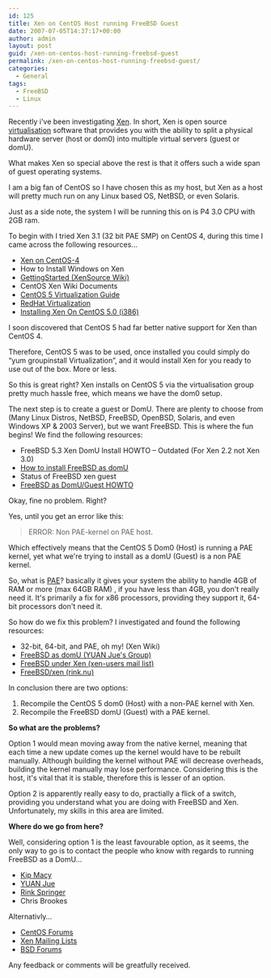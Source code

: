 ```yaml
---
id: 125
title: Xen on CentOS Host running FreeBSD Guest
date: 2007-07-05T14:37:17+00:00
author: admin
layout: post
guid: /xen-on-centos-host-running-freebsd-guest
permalink: /xen-on-centos-host-running-freebsd-guest/
categories:
  - General
tags:
  - FreeBSD
  - Linux
---
```

<p class="lead">
  Recently i've been investigating <a href="http://en.wikipedia.org/wiki/Xen">Xen</a>. In short, Xen is open source <a href="http://en.wikipedia.org/wiki/Virtualization">virtualisation</a> software that provides you with the ability to split a physical hardware server (host or dom0) into multiple virtual servers (guest or domU).
</p>

What makes Xen so special above the rest is that it offers such a wide span of guest operating systems.<!--more-->

I am a big fan of CentOS so I have chosen this as my host, but Xen as a host will pretty much run on any Linux based OS, NetBSD, or even Solaris.

Just as a side note, the system I will be running this on is P4 3.0 CPU with 2GB ram.

To begin with I tried Xen 3.1 (32 bit PAE SMP) on CentOS 4, during this time I came across the following resources&#8230;

  * [Xen on CentOS-4](http://mark.foster.cc/wiki/index.php/Xen_on_CentOS-4)
  * How to Install Windows on Xen
  * [GettingStarted (XenSource Wiki)](http://wiki.xensource.com/xenwiki/GettingStarted)
  * CentOS Xen Wiki Documents
  * [CentOS 5 Virtualization Guide](http://www.centos.org/docs/5/html/Virtualization-en-US/)
  * [RedHat Virtualization](http://www.redhat.com/rhel/virtualization/)
  * [Installing Xen On CentOS 5.0 (i386)](http://www.howtoforge.com/centos_5.0_xen)

I soon discovered that CentOS 5 had far better native support for Xen than CentOS 4.

Therefore, CentOS 5 was to be used, once installed you could simply do &#8220;yum groupinstall Virtualization&#8221;, and it would install Xen for you ready to use out of the box. More or less.

So this is great right? Xen installs on CentOS 5 via the virtualisation group pretty much hassle free, which means we have the dom0 setup.

The next step is to create a guest or DomU. There are plenty to choose from (Many Linux Distros, NetBSD, FreeBSD, OpenBSD, Solaris, and even Windows XP & 2003 Server), but we want FreeBSD. This is where the fun begins! We find the following resources:

  * FreeBSD 5.3 Xen DomU Install HOWTO &#8211; Outdated (For Xen 2.2 not Xen 3.0)
  * [How to install FreeBSD as domU](http://www.yuanjue.net/xen/howto.html)
  * Status of FreeBSD xen guest
  * [FreeBSD as DomU/Guest HOWTO](http://wiki.xensource.com/xenwiki/FreeBSDdomU)

Okay, fine no problem. Right?

Yes, until you get an error like this:

> ERROR: Non PAE-kernel on PAE host.

Which effectively means that the CentOS 5 Dom0 (Host) is running a PAE kernel, yet what we're trying to install as a domU (Guest) is a non PAE kernel.

So, what is [PAE](http://en.wikipedia.org/wiki/Physical_Address_Extension)? basically it gives your system the ability to handle 4GB of RAM or more (max 64GB RAM) , if you have less than 4GB, you don't really need it. It's primarily a fix for x86 processors, providing they support it, 64-bit processors don't need it.

So how do we fix this problem? I investigated and found the following resources:

  * 32-bit, 64-bit, and PAE, oh my! (Xen Wiki)
  * [FreeBSD as domU (YUAN Jue's Group)](http://groups.google.com/group/yuanjue/browse_thread/thread/ec4261c9511c1dca)
  * [FreeBSD under Xen (xen-users mail list)](http://lists.xensource.com/archives/html/xen-users/2006-12/msg00268.html)
  * [FreeBSD/xen (rink.nu)](http://rink.nu/blog/20070528143357.009067.html)

In conclusion there are two options:

  1. Recompile the CentOS 5 dom0 (Host) with a non-PAE kernel with Xen.
  2. Recompile the FreeBSD domU (Guest) with a PAE kernel.

**So what are the problems?**

Option 1 would mean moving away from the native kernel, meaning that each time a new update comes up the kernel would have to be rebuilt manually. Although building the kernel without PAE will decrease overheads, building the kernel manually may lose performance. Considering this is the host, it's vital that it is stable, therefore this is lesser of an option.

Option 2 is apparently really easy to do, practially a flick of a switch, providing you understand what you are doing with FreeBSD and Xen. Unfortunately, my skills in this area are limited.

**Where do we go from here?**

Well, considering option 1 is the least favourable option, as it seems, the only way to go is to contact the people who know with regards to running FreeBSD as a DomU&#8230;

  * [Kip Macy](http://www.fsmware.com/)
  * [YUAN Jue](http://www.yuanjue.net/)
  * [Rink Springer](http://rink.nu/)
  * Chris Brookes

Alternativly&#8230;

  * [CentOS Forums](http://www.centos.org/modules/newbb/)
  * [Xen Mailing Lists](http://lists.xensource.com/)
  * [BSD Forums](http://freebsdforums.org/forums/)

Any feedback or comments will be greatfully received.